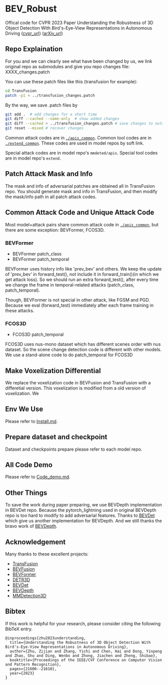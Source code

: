 # BEV_Robust
Offical code for CVPR 2023 Paper Understanding the Robustness of 3D Object Detection With Bird's-Eye-View Representations in Autonomous Driving ([cvpr_url](https://openaccess.thecvf.com/content/CVPR2023/html/Zhu_Understanding_the_Robustness_of_3D_Object_Detection_With_Birds-Eye-View_Representations_CVPR_2023_paper.html)) ([arXiv_url](https://arxiv.org/abs/2303.17297))


## Repo Explaination
For you and we can clearly see what have been changed by us, we link original repo as submodules and give you repo changes file: XXXX_changes.patch

You can use these patch files like this (transfusion for example):
```bash
cd TransFusion
patch -p1 < ../transfusion_changes.patch
```

By the way, we save .patch files by
```bash
git add .  # add changes for a short time
git diff --cached --name-only  # show added changes
git diff --cached > ../transfusion_changes.patch # save changes to outside file
git reset --mixed # recover changes 
```

Common attack codes are in [`./apis_common`](./apis_common). Common tool codes are in [`./extend_common`](./extend_common). These codes are used in model repos by soft link.

Special attack codes are in model repo's `mmdeted/apis`. Special tool codes are in model repo's `extend`.


## Patch Attack Mask and Info 
The mask and info of adversarial patches are obtained all in TransFusion repo.
You should generate mask and info in TransFusion, and then modify the mask/info path in all patch attack codes.



## Common Attack Code and Unique Attack Code
Most model+attack pairs share common attack code in [`./apis_common`](./apis_common), but there are some exception: BEVFormer, FCOS3D.


### BEVFormer
* BEVFormer patch_class
* BEVFormer patch_temporal

BEVFormer uses history info like 'prev_bev' and others. We keep the update of 'prev_bev' in forward_test(), not include it in forward_train()(in which we get attack loss). So we should run an extra forward_test(), after every time we change the frame in temporal-related attacks (patch_class, patch_temporal). 

Though, BEVFormer is not special in other attack, like FGSM and PGD. Because we eval (forward_test) immediately after each frame training in these attacks.


### FCOS3D
* FCOS3D patch_temporal

FCOS3D uses nus-mono dataset which has different scenes order with nus dataset. So the scene change detection code is different with other models. We use a stand-alone code to do patch_temporal for FCOS3D

## Make Voxelization Differential
We replace the voxelization code in BEVFusion and TransFusion with a differetial version. This voxelization is modified from a old version of voxelization. We 

## Env We Use
Please refer to [Install.md](./Install.md).

## Prepare dataset and checkpoint
Dataset and checkpoints prepare please refer to each model repo. 

## All Code Demo
Please refer to [Code_demo.md](./Code_demo.md).

## Other Things
To save the work during paper preparing, we use BEVDepth implementation in BEVDet repo. Because the pytorch_lightning used in original BEVDepth repo is too hard to modify to add adversarial features. 
Thanks to [BEVDet](https://github.com/HuangJunJie2017/BEVDet) which give us another implementation for BEVDepth. And we still thanks the bravo work of [BEVDepth](https://github.com/Megvii-BaseDetection/BEVDepth).

## Acknowledgement
Many thanks to these excellent projects:
- [TransFusion](https://github.com/XuyangBai/TransFusion)
- [BEVFusion](https://github.com/mit-han-lab/bevfusion)
- [BEVFormer](https://github.com/fundamentalvision/BEVFormer)
- [DETR3D](https://github.com/WangYueFt/detr3d)
- [BEVDet](https://github.com/HuangJunJie2017/BEVDet)
- [BEVDepth](https://github.com/Megvii-BaseDetection/BEVDepth)
- [MMDetection3D](https://github.com/open-mmlab/mmdetection3d)


## Bibtex
If this work is helpful for your research, please consider citing the following BibTeX entry.

```
@inproceedings{zhu2023understanding,
  title={Understanding the Robustness of 3D Object Detection With Bird's-Eye-View Representations in Autonomous Driving},
  author={Zhu, Zijian and Zhang, Yichi and Chen, Hai and Dong, Yinpeng and Zhao, Shu and Ding, Wenbo and Zhong, Jiachen and Zheng, Shibao},
  booktitle={Proceedings of the IEEE/CVF Conference on Computer Vision and Pattern Recognition},
  pages={21600--21610},
  year={2023}
}
```